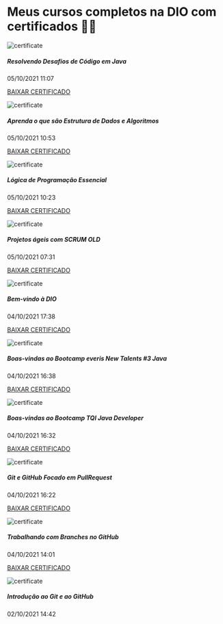 # Meus cursos completos na DIO com certificados :man_student:





![certificate](https://hermes.digitalinnovation.one/certificates/cover/45F0589D.jpg)

##### Resolvendo Desafios de Código em Java

05/10/2021 11:07

[BAIXAR CERTIFICADO](https://certificates.digitalinnovation.one/45F0589D)

![certificate](https://hermes.digitalinnovation.one/certificates/cover/1E9109D4.jpg)

##### Aprenda o que são Estrutura de Dados e Algoritmos

05/10/2021 10:53

[BAIXAR CERTIFICADO](https://certificates.digitalinnovation.one/1E9109D4)

![certificate](https://hermes.digitalinnovation.one/certificates/cover/C763EC00.jpg)

##### Lógica de Programação Essencial

05/10/2021 10:23

[BAIXAR CERTIFICADO](https://certificates.digitalinnovation.one/C763EC00)

![certificate](https://hermes.digitalinnovation.one/certificates/cover/8C9645A5.jpg)

##### Projetos ágeis com SCRUM OLD

05/10/2021 07:31

[BAIXAR CERTIFICADO](https://certificates.digitalinnovation.one/8C9645A5)

![certificate](https://hermes.digitalinnovation.one/certificates/cover/3B94E5B1.jpg)

##### Bem-vindo à DIO

04/10/2021 17:38

[BAIXAR CERTIFICADO](https://certificates.digitalinnovation.one/3B94E5B1)

![certificate](https://hermes.digitalinnovation.one/certificates/cover/85DA2472.jpg)

##### Boas-vindas ao Bootcamp everis New Talents #3 Java

04/10/2021 16:38

[BAIXAR CERTIFICADO](https://certificates.digitalinnovation.one/85DA2472)

![certificate](https://hermes.digitalinnovation.one/certificates/cover/734200B8.jpg)

##### Boas-vindas ao Bootcamp TQI Java Developer

04/10/2021 16:32

[BAIXAR CERTIFICADO](https://certificates.digitalinnovation.one/734200B8)

![certificate](https://hermes.digitalinnovation.one/certificates/cover/F3C8AD5E.jpg)

##### Git e GitHub Focado em PullRequest

04/10/2021 16:22

[BAIXAR CERTIFICADO](https://certificates.digitalinnovation.one/F3C8AD5E)

![certificate](https://hermes.digitalinnovation.one/certificates/cover/8C811716.jpg)

##### Trabalhando com Branches no GitHub

04/10/2021 14:01

[BAIXAR CERTIFICADO](https://certificates.digitalinnovation.one/8C811716)

![certificate](https://hermes.digitalinnovation.one/certificates/cover/DB51093C.jpg)

##### Introdução ao Git e ao GitHub

02/10/2021 14:42
